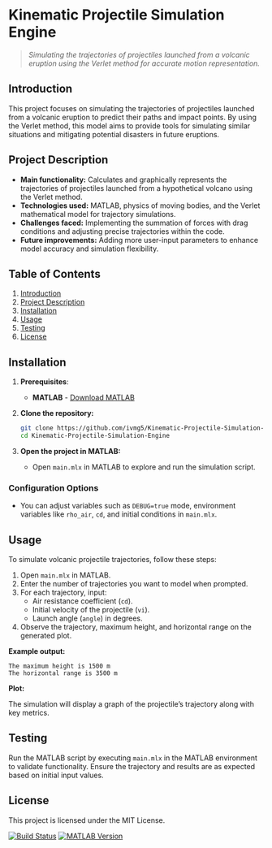 # **Kinematic Projectile Simulation Engine**
> *Simulating the trajectories of projectiles launched from a volcanic eruption using the Verlet method for accurate motion representation.*

## **Introduction**
This project focuses on simulating the trajectories of projectiles launched from a volcanic eruption to predict their paths and impact points. By using the Verlet method, this model aims to provide tools for simulating similar situations and mitigating potential disasters in future eruptions.

## **Project Description**
- **Main functionality:** Calculates and graphically represents the trajectories of projectiles launched from a hypothetical volcano using the Verlet method.
- **Technologies used:** MATLAB, physics of moving bodies, and the Verlet mathematical model for trajectory simulations.
- **Challenges faced:** Implementing the summation of forces with drag conditions and adjusting precise trajectories within the code.
- **Future improvements:** Adding more user-input parameters to enhance model accuracy and simulation flexibility.

## **Table of Contents**
1. [Introduction](#introduction)
2. [Project Description](#project-description)
3. [Installation](#installation)
4. [Usage](#usage)
5. [Testing](#testing)
6. [License](#license)

## **Installation**
1. **Prerequisites**:
   - **MATLAB** - [Download MATLAB](https://www.mathworks.com/downloads/)

2. **Clone the repository:**
   ```bash
   git clone https://github.com/ivmg5/Kinematic-Projectile-Simulation-Engine.git
   cd Kinematic-Projectile-Simulation-Engine
   ```

3. **Open the project in MATLAB:**
   - Open `main.mlx` in MATLAB to explore and run the simulation script.

### **Configuration Options**
- You can adjust variables such as `DEBUG=true` mode, environment variables like `rho_air`, `cd`, and initial conditions in `main.mlx`.

## **Usage**
To simulate volcanic projectile trajectories, follow these steps:
1. Open `main.mlx` in MATLAB.
2. Enter the number of trajectories you want to model when prompted.
3. For each trajectory, input:
   - Air resistance coefficient (`cd`).
   - Initial velocity of the projectile (`vi`).
   - Launch angle (`angle`) in degrees.
4. Observe the trajectory, maximum height, and horizontal range on the generated plot.

**Example output:**
```plaintext
The maximum height is 1500 m
The horizontal range is 3500 m
```

**Plot:**

The simulation will display a graph of the projectile’s trajectory along with key metrics.

## **Testing**
Run the MATLAB script by executing `main.mlx` in the MATLAB environment to validate functionality. Ensure the trajectory and results are as expected based on initial input values.

## **License**
This project is licensed under the MIT License.

[![Build Status](https://img.shields.io/badge/status-active-brightgreen)](#)
[![MATLAB Version](https://img.shields.io/badge/MATLAB-R2023a-blue)](#)
